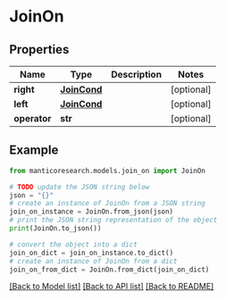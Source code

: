 # JoinOn


## Properties

Name | Type | Description | Notes
------------ | ------------- | ------------- | -------------
**right** | [**JoinCond**](JoinCond.md) |  | [optional] 
**left** | [**JoinCond**](JoinCond.md) |  | [optional] 
**operator** | **str** |  | [optional] 

## Example

```python
from manticoresearch.models.join_on import JoinOn

# TODO update the JSON string below
json = "{}"
# create an instance of JoinOn from a JSON string
join_on_instance = JoinOn.from_json(json)
# print the JSON string representation of the object
print(JoinOn.to_json())

# convert the object into a dict
join_on_dict = join_on_instance.to_dict()
# create an instance of JoinOn from a dict
join_on_from_dict = JoinOn.from_dict(join_on_dict)
```
[[Back to Model list]](../README.md#documentation-for-models) [[Back to API list]](../README.md#documentation-for-api-endpoints) [[Back to README]](../README.md)


